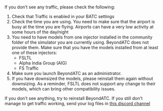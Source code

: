 If you don't see any traffic, please check the following:

1. Check that Traffic is enabled in your BATC settings
2. Check the time you are using. You need to make sure that the airport is busy at the time you are flying. Airports can have a very low activity at some hours of the day/night
3. You need to have models from one injector installed in the community folder of the simulator you are currently using. BeyondATC does not provide them. Make sure that you have the models installed from at least one of these injectors:
    - FSLTL
    - Alpha India Group (AIG)
    - FS Traffic
4. Make sure you launch BeyondATC as an administrator.
5. If you have downsized the models, please reinstall them again without downsizing. As a reminder, FSLTL does not support any change to their models, which can bring other compatibility issues.

If you don't see anything, try to reinstall BeyondATC. If you still don't manage to get traffic working, send your log files in [this discord channel](https://discord.com/channels/1082413096045391915/1316515604475416606)